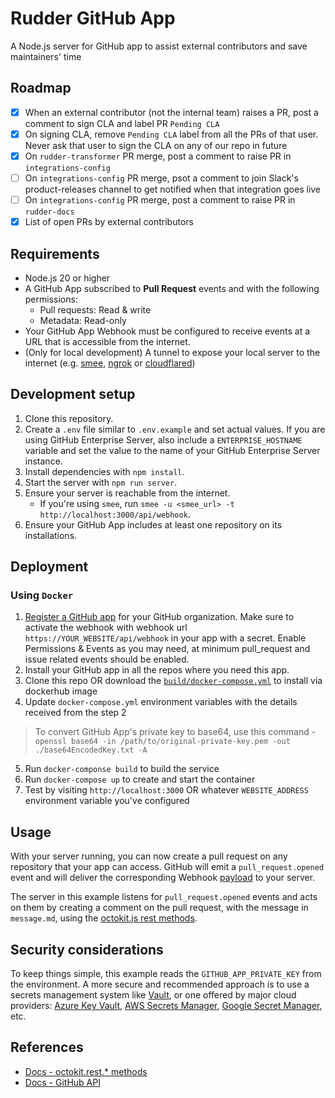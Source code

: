 # Rudder GitHub App

A Node.js server for GitHub app to assist external contributors and save maintainers' time

## Roadmap

- [x] When an external contributor (not the internal team) raises a PR, post a comment to sign CLA and label PR `Pending CLA`
- [x] On signing CLA, remove `Pending CLA` label from all the PRs of that user. Never ask that user to sign the CLA on any of our repo in future
- [x] On `rudder-transformer` PR merge, post a comment to raise PR in `integrations-config`
- [ ] On `integrations-config` PR merge, psot a comment to join Slack's product-releases channel to get notified when that integration goes live
- [ ] On `integrations-config` PR merge, post a comment to raise PR in `rudder-docs`
- [x] List of open PRs by external contributors

## Requirements

- Node.js 20 or higher
- A GitHub App subscribed to **Pull Request** events and with the following permissions:
  - Pull requests: Read & write
  - Metadata: Read-only
- Your GitHub App Webhook must be configured to receive events at a URL that is accessible from the internet.
- (Only for local development) A tunnel to expose your local server to the internet (e.g. [smee](https://smee.io/), [ngrok](https://ngrok.com/) or [cloudflared](https://developers.cloudflare.com/cloudflare-one/connections/connect-apps/install-and-setup/tunnel-guide/local/))

## Development setup

1. Clone this repository.
2. Create a `.env` file similar to `.env.example` and set actual values. If you are using GitHub Enterprise Server, also include a `ENTERPRISE_HOSTNAME` variable and set the value to the name of your GitHub Enterprise Server instance.
3. Install dependencies with `npm install`.
4. Start the server with `npm run server`.
5. Ensure your server is reachable from the internet.
    - If you're using `smee`, run `smee -u <smee_url> -t http://localhost:3000/api/webhook`.
6. Ensure your GitHub App includes at least one repository on its installations.

## Deployment

### Using `Docker`

1. [Register a GitHub app](https://docs.github.com/en/apps/creating-github-apps/registering-a-github-app/registering-a-github-app) for your GitHub organization. Make sure to activate the webhook with webhook url `https://YOUR_WEBSITE/api/webhook` in your app with a secret. Enable Permissions & Events as you may need, at minimum pull_request and issue related events should be enabled.
2. Install your GitHub app in all the repos where you need this app.
3. Clone this repo OR download the [`build/docker-compose.yml`](./build/docker-compose.yml) to install via dockerhub image
4. Update `docker-compose.yml` environment variables with the details received from the step 2
> To convert GitHub App's private key to base64, use this command - `openssl base64 -in /path/to/original-private-key.pem -out ./base64EncodedKey.txt -A`
5. Run `docker-componse build` to build the service
6. Run `docker-compose up` to create and start the container
7. Test by visiting `http://localhost:3000` OR whatever `WEBSITE_ADDRESS` environment variable you've configured

## Usage

With your server running, you can now create a pull request on any repository that
your app can access. GitHub will emit a `pull_request.opened` event and will deliver
the corresponding Webhook [payload](https://docs.github.com/webhooks-and-events/webhooks/webhook-events-and-payloads#pull_request) to your server.

The server in this example listens for `pull_request.opened` events and acts on
them by creating a comment on the pull request, with the message in `message.md`,
using the [octokit.js rest methods](https://github.com/octokit/octokit.js#octokitrest-endpoint-methods).

## Security considerations

To keep things simple, this example reads the `GITHUB_APP_PRIVATE_KEY` from the
environment. A more secure and recommended approach is to use a secrets management system
like [Vault](https://www.vaultproject.io/use-cases/key-management), or one offered
by major cloud providers:
[Azure Key Vault](https://learn.microsoft.com/en-us/azure/key-vault/secrets/quick-create-node?tabs=windows),
[AWS Secrets Manager](https://docs.aws.amazon.com/AWSJavaScriptSDK/v3/latest/clients/client-secrets-manager/),
[Google Secret Manager](https://cloud.google.com/nodejs/docs/reference/secret-manager/latest),
etc.

## References

- [Docs - octokit.rest.* methods](https://github.com/octokit/plugin-rest-endpoint-methods.js/tree/main/docs)
- [Docs - GitHub API](https://docs.github.com/en/rest)

